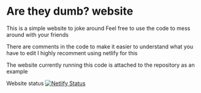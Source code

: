# Are they dumb? website
This is a simple website to joke around
Feel free to use the code to mess around with your friends

There are comments in the code to make it easier to understand what you have to edit
I highly recomment using netlify for this

The website currently running this code is attached to the repository as an example

Website status
[![Netlify Status](https://api.netlify.com/api/v1/badges/37aa05b9-cdbb-4478-9e86-ab79e87a756f/deploy-status)](https://app.netlify.com/sites/manuweb1/deploys)
